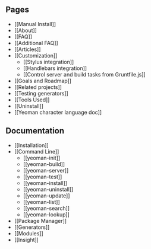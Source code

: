 ## Pages

- [[Manual Install]]
- [[About]]
- [[FAQ]]
- [[Additional FAQ]]
- [[Articles]]
- [[Customization]]
  - [[Stylus integration]]
  - [[Handlebars integration]]
  - [[Control server and build tasks from Gruntfile.js]]
- [[Goals and Roadmap]]
- [[Related projects]]
- [[Testing generators]]
- [[Tools Used]]
- [[Uninstall]]
- [[Yeoman character language doc]]


## Documentation

- [[Installation]]
- [[Command Line]]
  - [[yeoman-init]]
  - [[yeoman-build]]
  - [[yeoman-server]]
  - [[yeoman-test]]
  - [[yeoman-install]]
  - [[yeoman-uninstall]]
  - [[yeoman-update]]
  - [[yeoman-list]]
  - [[yeoman-search]]
  - [[yeoman-lookup]]
- [[Package Manager]]
- [[Generators]]
- [[Modules]]
- [[Insight]]
